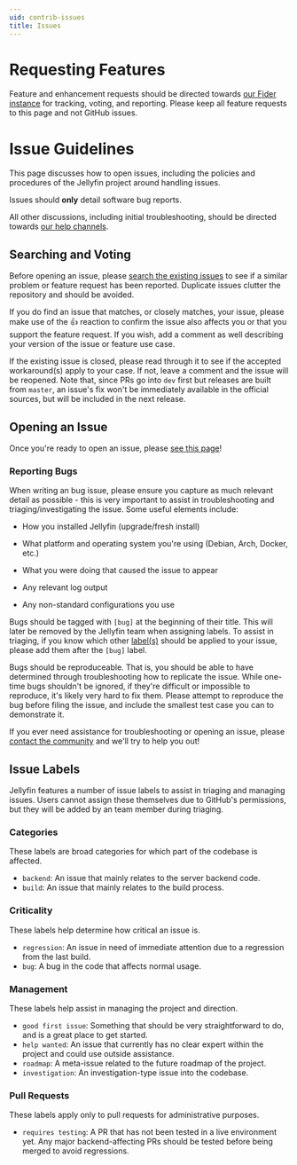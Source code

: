```yaml
---
uid: contrib-issues
title: Issues
---
```


# Requesting Features

Feature and enhancement requests should be directed towards [our Fider instance](https://features.jellyfin.org) for tracking, voting, and reporting. Please keep all feature requests to this page and not GitHub issues.

# Issue Guidelines

This page discusses how to open issues, including the policies and procedures of the Jellyfin project around handling issues.

Issues should **only** detail software bug reports.

All other discussions, including initial troubleshooting, should be directed towards [our help channels](xref:getting-help).

## Searching and Voting

Before opening an issue, please [search the existing issues](https://github.com/jellyfin/jellyfin/issues?utf8=✓&q=is%3Aissue) to see if a similar problem or feature request has been reported. Duplicate issues clutter the repository and should be avoided.

If you do find an issue that matches, or closely matches, your issue, please make use of the :+1: reaction to confirm the issue also affects you or that you support the feature request. If you wish, add a comment as well describing your version of the issue or feature use case.

If the existing issue is closed, please read through it to see if the accepted workaround(s) apply to your case. If not, leave a comment and the issue will be reopened. Note that, since PRs go into `dev` first but releases are built from `master`, an issue's fix won't be immediately available in the official sources, but will be included in the next release.

## Opening an Issue

Once you're ready to open an issue, please [see this page](https://github.com/jellyfin/jellyfin/issues/new)!

### Reporting Bugs

When writing an bug issue, please ensure you capture as much relevant detail as possible - this is very important to assist in troubleshooting and triaging/investigating the issue. Some useful elements include:

* How you installed Jellyfin (upgrade/fresh install)

* What platform and operating system you're using (Debian, Arch, Docker, etc.)

* What you were doing that caused the issue to appear

* Any relevant log output

* Any non-standard configurations you use

Bugs should be tagged with `[bug]` at the beginning of their title. This will later be removed by the Jellyfin team when assigning labels. To assist in triaging, if you know which other [label(s)](xref:contrib-issues#issue-labels) should be applied to your issue, please add them after the `[bug]` label.

Bugs should be reproduceable. That is, you should be able to have determined through troubleshooting how to replicate the issue. While one-time bugs shouldn't be ignored, if they're difficult or impossible to reproduce, it's likely very hard to fix them. Please attempt to reproduce the bug before filing the issue, and include the smallest test case you can to demonstrate it.

If you ever need assistance for troubleshooting or opening an issue, please [contact the community](xref:getting-help) and we'll try to help you out!

## Issue Labels

Jellyfin features a number of issue labels to assist in triaging and managing issues. Users cannot assign these themselves due to GitHub's permissions, but they will be added by an team member during triaging.

### Categories

These labels are broad categories for which part of the codebase is affected.

* `backend`: An issue that mainly relates to the server backend code.
* `build`: An issue that mainly relates to the build process.

### Criticality

These labels help determine how critical an issue is.

* `regression`: An issue in need of immediate attention due to a regression from the last build.
* `bug`: A bug in the code that affects normal usage.

### Management

These labels help assist in managing the project and direction.

* `good first issue`: Something that should be very straightforward to do, and is a great place to get started.
* `help wanted`: An issue that currently has no clear expert within the project and could use outside assistance.
* `roadmap`: A meta-issue related to the future roadmap of the project.
* `investigation`: An investigation-type issue into the codebase.

### Pull Requests

These labels apply only to pull requests for administrative purposes.

* `requires testing`: A PR that has not been tested in a live environment yet. Any major backend-affecting PRs should be tested before being merged to avoid regressions.
